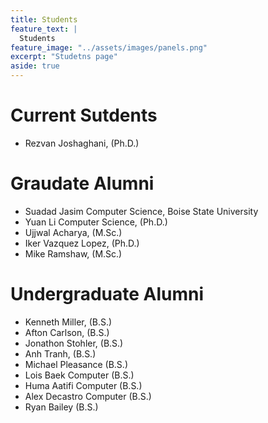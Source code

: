 ```yaml
---
title: Students 
feature_text: |
  Students 
feature_image: "../assets/images/panels.png"
excerpt: "Studetns page"
aside: true
---
```


# Current Sutdents 

* Rezvan Joshaghani, (Ph.D.)


# Graudate Alumni

* Suadad Jasim Computer Science, Boise State University
* Yuan Li Computer Science, (Ph.D.)
* Ujjwal Acharya, (M.Sc.)
* Iker Vazquez Lopez, (Ph.D.)
* Mike Ramshaw, (M.Sc.)

# Undergraduate Alumni

* Kenneth Miller,  (B.S.)
* Afton Carlson, (B.S.)
* Jonathon Stohler, (B.S.)
* Anh Tranh,  (B.S.)
* Michael Pleasance  (B.S.)
* Lois Baek Computer  (B.S.)
* Huma Aatifi Computer  (B.S.)
* Alex Decastro Computer  (B.S.)
* Ryan Bailey  (B.S.)
